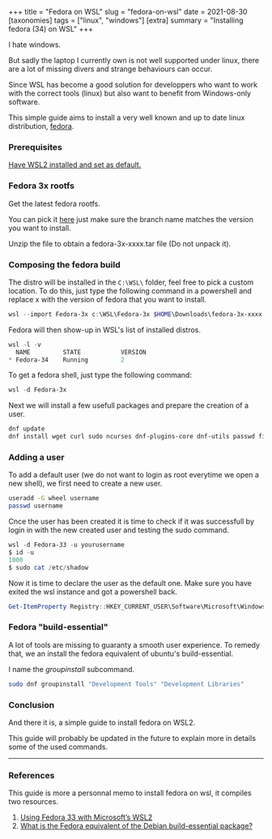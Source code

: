 +++
title = "Fedora on WSL"
slug = "fedora-on-wsl"
date = 2021-08-30
[taxonomies]
tags = ["linux", "windows"]
[extra]
summary = "Installing fedora (34) on WSL"
+++

I hate windows.

But sadly the laptop I currently own is not well supported under linux, there are a lot of missing divers and strange behaviours can occur.

Since WSL has become a good solution for developpers who want to work with the correct tools (linux) but also want to benefit from Windows-only software.

This simple guide aims to install a very well known and up to date linux distribution, [fedora](https://getfedora.org).

### Prerequisites
[Have WSL2 installed and set as default.](https://docs.microsoft.com/en-us/windows/wsl/install-win10)

### Fedora 3x rootfs
Get the latest fedora rootfs.

<!-- > **What is a rootfs?**
> a rootfs is, well, simply the root file system of fedora -->

You can pick it [here](https://github.com/fedora-cloud/docker-brew-fedora/tree/34/x86_64) just make sure the branch name matches the version you want to install.

Unzip the file to obtain a fedora-3x-xxxx.tar file (Do not unpack it).

### Composing the fedora build
The distro will be installed in the `C:\WSL\` folder, feel free to pick a  custom location. To do this, just type the following command in a powershell and replace x with the version of fedora that you want to install.
```powershell
wsl --import Fedora-3x c:\WSL\Fedora-3x $HOME\Downloads\fedora-3x-xxxx.tar
```

Fedora will then show-up in WSL's list of installed distros.
```powershell 
wsl -l -v
  NAME         STATE           VERSION
* Fedora-34    Running         2
```

To get a fedora shell, just type the following command:
```powershell
wsl -d Fedora-3x
```

Next we will install a few usefull packages and prepare the creation of a user.

```bash
dnf update
dnf install wget curl sudo ncurses dnf-plugins-core dnf-utils passwd findutils
```

### Adding a user 
To add a default user (we do not want to login as root everytime we open a new shell), we first need to create a new user.
```bash
useradd -G wheel username
passwd username
```

Cnce the user has been created it is time to check if it was successfull by login in with the new created user and testing the sudo command.
```powershell
wsl -d Fedora-33 -u yourusername
$ id -u
1000
$ sudo cat /etc/shadow
```

Now it is time to declare the user as the default one. Make sure you have exited the wsl instance and got a powershell back.
```powershell
Get-ItemProperty Registry::HKEY_CURRENT_USER\Software\Microsoft\Windows\CurrentVersion\Lxss\*\ DistributionName | Where-Object -Property DistributionName -eq Fedora-3x  | Set-ItemProperty -Name DefaultUid -Value 1000
```


### Fedora "build-essential"
A lot of tools are missing to guaranty a smooth user experience. To remedy that, we an install the fedora equivalent of ubuntu's build-essential.

I name the *groupinstall* subcommand.
```bash
sudo dnf groupinstall "Development Tools" "Development Libraries"
```
 
### Conclusion

And there it is, a simple guide to install fedora on WSL2.

This guide will probably be updated in the future to explain more in details some of the used commands.

----------


### References

This guide is more a personnal memo to install fedora on wsl, it compiles two resources.
1. [Using Fedora 33 with Microsoft’s WSL2](https://fedoramagazine.org/wsl-fedora-33/)
2. [What is the Fedora equivalent of the Debian build-essential package?](https://unix.stackexchange.com/a/1344)